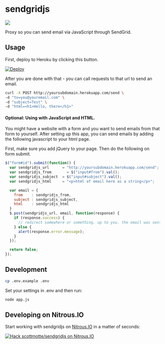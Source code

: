 # sendgridjs

![](https://raw.githubusercontent.com/scottmotte/sendgridjs/master/sendgridjs.jpg)

Proxy so you can send email via JavaScript through SendGrid.

## Usage

First, deploy to Heroku by clicking this button.

[![Deploy](https://www.herokucdn.com/deploy/button.png)](https://heroku.com/deploy)

After you are done with that - you can call requests to that url to send an email.

```bash
curl -X POST http://yoursubdomain.herokuapp.com/send \
-d "to=you@youremail.com" \
-d "subject=Test" \
-d "html=<h1>Hello, there</h1>"
```

#### Optional: Using with JavaScript and HTML.

You might have a website with a form and you want to send emails from that form to yourself. After setting up this app, you can send emails by adding the following javascript to your html page.

First, make sure you add jQuery to your page. Then do the following on form submit.

```javascript
$("form#id").submit(function() {
  var sendgridjs_url      = "http://yoursubdomain.herokuapp.com/send";
  var sendgridjs_from       = $("input#from").val();
  var sendgridjs_subject  = $("input#subject").val();
  var sendgridjs_html     = "<p>html of email here as a string</p>";

  var email = {
    from    : sendgridjs_from,
    subject : sendgridjs_subject,
    html    : sendgridjs_html
  }
  $.post(sendgridjs_url, email, function(response) {
    if (response.success) {
      // redirect somewhere or something. up to you. the email was sent successfully.
    } else {
      alert(response.error.message);
    }
  });

  return false;
});
```

## Development

```bash
cp .env.example .env
```

Set your settings in .env and then run:

```bash
node app.js
```

## Developing on Nitrous.IO

Start working with sendgridjs on
[Nitrous.IO](https://www.nitrous.io/?utm_source=github.com&utm_campaign=sendgridjs&utm_medium=hackonnitrous) in
a matter of seconds:

[![Hack scottmotte/sendgridjs on
Nitrous.IO](https://d3o0mnbgv6k92a.cloudfront.net/assets/hack-l-v1-3cc067e71372f6045e1949af9d96095b.png)](https://www.nitrous.io/hack_button?source=embed&runtime=nodejs&repo=scottmotte%2Fsendgridjs&file_to_open=README.nitrous.md)
